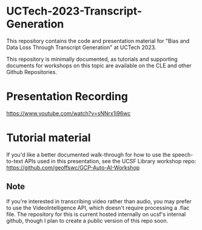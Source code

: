 # UCTech-2023-Transcript-Generation

This repository contains the code and presentation material for "Bias and Data Loss Through Transcript Generation" at UCTech 2023.

This repository is minimally documented, as tutorials and supporting documents for workshops on this topic are available on the CLE and other Github Repositories.

# Presentation Recording

https://www.youtube.com/watch?v=sNNrx1i96wc

# Tutorial material

If you'd like a better documented walk-through for how to use the speech-to-text APIs used in this presentation, see the UCSF Library workshop repo:
https://github.com/geoffswc/GCP-Auto-AI-Workshop

## Note

If you're interested in transcribing video rather than audio, you may prefer to use the VideoIntelligence API, which doesn't require processing a .flac file.
The repository for this is current hosted internally on ucsf's internal github, though I plan to create a public version of this repo soon.



